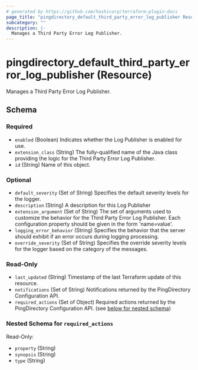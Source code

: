```yaml
---
# generated by https://github.com/hashicorp/terraform-plugin-docs
page_title: "pingdirectory_default_third_party_error_log_publisher Resource - terraform-provider-pingdirectory"
subcategory: ""
description: |-
  Manages a Third Party Error Log Publisher.
---
```


# pingdirectory_default_third_party_error_log_publisher (Resource)

Manages a Third Party Error Log Publisher.



<!-- schema generated by tfplugindocs -->
## Schema

### Required

- `enabled` (Boolean) Indicates whether the Log Publisher is enabled for use.
- `extension_class` (String) The fully-qualified name of the Java class providing the logic for the Third Party Error Log Publisher.
- `id` (String) Name of this object.

### Optional

- `default_severity` (Set of String) Specifies the default severity levels for the logger.
- `description` (String) A description for this Log Publisher
- `extension_argument` (Set of String) The set of arguments used to customize the behavior for the Third Party Error Log Publisher. Each configuration property should be given in the form 'name=value'.
- `logging_error_behavior` (String) Specifies the behavior that the server should exhibit if an error occurs during logging processing.
- `override_severity` (Set of String) Specifies the override severity levels for the logger based on the category of the messages.

### Read-Only

- `last_updated` (String) Timestamp of the last Terraform update of this resource.
- `notifications` (Set of String) Notifications returned by the PingDirectory Configuration API.
- `required_actions` (Set of Object) Required actions returned by the PingDirectory Configuration API. (see [below for nested schema](#nestedatt--required_actions))

<a id="nestedatt--required_actions"></a>
### Nested Schema for `required_actions`

Read-Only:

- `property` (String)
- `synopsis` (String)
- `type` (String)


